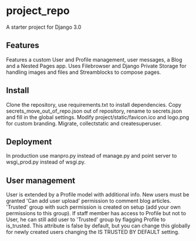 # project_repo
A starter project for Django 3.0
## Features
Features a custom User and Profile management, user messages, a Blog and a
Nested Pages app. Uses Filebrowser and Django Private Storage for handling
images and files and Streamblocks to compose pages.
## Install
Clone the repository, use requirements.txt to install dependencies. Copy secrets_move_out_of_repo.json out of repository, rename to secrets.json and fill
in the global settings. Modify project/static/favicon.ico and logo.png for
custom branding. Migrate, collectstatic and createsuperuser.
## Deployment
In production use manpro.py instead of manage.py and point server to
wsgi_prod.py instead of wsgi.py.
## User management
User is extended by a Profile model with additional info. New users must be
granted 'Can add user upload' permission to comment blog articles. 'Trusted'
group with such permission is created on setup (add your own permissions to
this group). If staff member has access to Profile but not to User, he can still
add user to 'Trusted' group by flagging Profile to is_trusted. This attribute is
false by default, but you can change this globally for newly created users
changing the IS TRUSTED BY DEFAULT setting.
